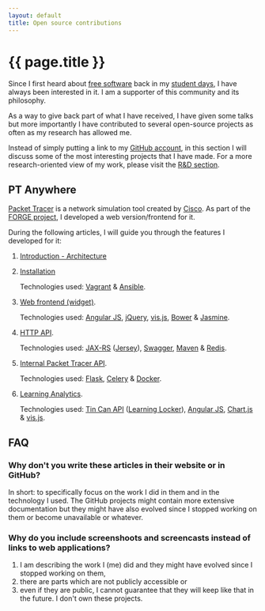 ```yaml
---
layout: default
title: Open source contributions
---
```


# {{ page.title }}

Since I first heard about [free software](http://www.gnu.org/philosophy/free-sw.html) back in my [student days](http://www.e-ghost.deusto.es/), I have always been interested in it.
I am a supporter of this community and its philosophy.

As a way to give back part of what I have received, I have given some talks but more importantly I have contributed to several open-source projects as often as my research has allowed me.

Instead of simply putting a link to my [GitHub account](https://github.com/gomezgoiri), in this section I will discuss some of the most interesting projects that I have made.
For a more research-oriented view of my work, please visit the [R&amp;D section](research_projects.html).


## PT Anywhere

[Packet Tracer](https://www.netacad.com/about-networking-academy/packet-tracer/) is a network simulation tool created by [Cisco](http://www.cisco.com/).
As part of the [FORGE project](projects/forge.html), I developed a web version/frontend for it.

During the following articles, I will guide you through the features I developed for it:

 1. [Introduction - Architecture](coding/ptAnywhere-intro.html)

 1. [Installation](coding/ptAnywhere-installation.html)

     Technologies used: [Vagrant](https://www.vagrantup.com/) & [Ansible](https://www.ansible.com/).
 1. [Web frontend (widget)](coding/ptAnywhere-frontend.html).

    Technologies used: [Angular JS](https://angularjs.org/), [jQuery](https://jquery.com/), [vis.js](http://visjs.org/), [Bower](http://bower.io/) & [Jasmine](http://jasmine.github.io/).
 1. [HTTP API](coding/ptAnywhere-http_api.html).

    Technologies used: [JAX-RS](https://jax-rs-spec.java.net/) ([Jersey](https://jersey.java.net/)), [Swagger](http://swagger.io/), [Maven](https://maven.apache.org/) & [Redis](http://redis.io/).
 1. [Internal Packet Tracer API](coding/ptAnywhere-internal_api.html).

    Technologies used: [Flask](http://flask.pocoo.org/), [Celery](http://www.celeryproject.org/) & [Docker](https://www.docker.com/).
 1. [Learning Analytics](coding/ptAnywhere-learning_analytics.html).

    Technologies used: [Tin Can API](https://tincanapi.com/) ([Learning Locker](http://learninglocker.net/)), [Angular JS](https://angularjs.org/), [Chart.js](http://www.chartjs.org/) & [vis.js](http://visjs.org/).


## FAQ

### Why don't you write these articles in their website or in GitHub?
In short: to specifically focus on the work I did in them and in the technology I used.
The GitHub projects might contain more extensive documentation but
they might have also evolved since I stopped working on them or become unavailable or whatever.

### Why do you include screenshoots and screencasts instead of links to web applications?
 1. I am describing the work I (me) did and they might have evolved since I stopped working on them,
 1. there are parts which are not publicly accessible or
 1. even if they are public, I cannot guarantee that they will keep like that in the future.
    I don't own these projects.
